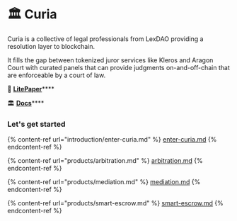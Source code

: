 # 🏛 Curia

Curia is a collective of legal professionals from LexDAO providing a resolution layer to blockchain.

It fills the gap between tokenized juror services like Kleros and Aragon Court with curated panels that can provide judgments on-and-off-chain that are enforceable by a court of law.

📜 [**LitePaper**](https://mirror.xyz/cattin.eth/WvxhuxLuZIObP2lXopL81_c9YD4j6-fQWVjgY3aKPHY)****

🏛 [**Docs**](https://app.gitbook.com/o/LHHv7MaTilmPwHN4eilv/s/0vi3Zmh2XaWRIPKcxtAi/)****

### Let's get started

{% content-ref url="introduction/enter-curia.md" %}
[enter-curia.md](introduction/enter-curia.md)
{% endcontent-ref %}

{% content-ref url="products/arbitration.md" %}
[arbitration.md](products/arbitration.md)
{% endcontent-ref %}

{% content-ref url="products/mediation.md" %}
[mediation.md](products/mediation.md)
{% endcontent-ref %}

{% content-ref url="products/smart-escrow.md" %}
[smart-escrow.md](products/smart-escrow.md)
{% endcontent-ref %}
